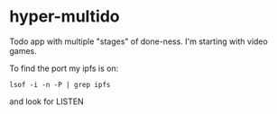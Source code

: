 # hyper-multido

Todo app with multiple "stages" of done-ness. I'm starting with video games.

To find the port my ipfs is on:

```
lsof -i -n -P | grep ipfs
```

and look for LISTEN
